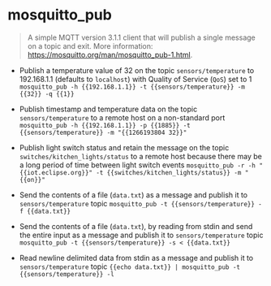 # mosquitto_pub
> A simple MQTT version 3.1.1 client that will publish a single message on a topic and exit.
> More information: <https://mosquitto.org/man/mosquitto_pub-1.html>.

- Publish a temperature value of 32 on the topic `sensors/temperature` to 192.168.1.1 (defaults to `localhost`) with Quality of Service (`QoS`) set to 1
`mosquitto_pub -h {{192.168.1.1}} -t {{sensors/temperature}} -m {{32}} -q {{1}}`

- Publish timestamp and temperature data on the topic `sensors/temperature` to a remote host on a non-standard port
`mosquitto_pub -h {{192.168.1.1}} -p {{1885}} -t {{sensors/temperature}} -m "{{1266193804 32}}"`

- Publish light switch status and retain the message on the topic `switches/kitchen_lights/status` to a remote host because there may be a long period of time between light switch events
`mosquitto_pub -r -h "{{iot.eclipse.org}}" -t {{switches/kitchen_lights/status}} -m "{{on}}"`

- Send the contents of a file (`data.txt`) as a message and publish it to `sensors/temperature` topic
`mosquitto_pub -t {{sensors/temperature}} -f {{data.txt}}`

- Send the contents of a file (`data.txt`), by reading from stdin and send the entire input as a message and publish it to `sensors/temperature` topic
`mosquitto_pub -t {{sensors/temperature}} -s < {{data.txt}}`

- Read newline delimited data from stdin as a message and publish it to `sensors/temperature` topic
`{{echo data.txt}} | mosquitto_pub -t {{sensors/temperature}} -l`
